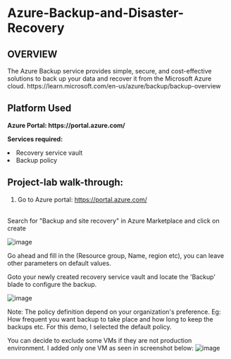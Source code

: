 # Azure-Backup-and-Disaster-Recovery
<h2>OVERVIEW</h2>
<p>The Azure Backup service provides simple, secure, and cost-effective solutions to back up your data and recover it from the Microsoft Azure cloud. https://learn.microsoft.com/en-us/azure/backup/backup-overview</p>
<h2>Platform Used</h2>
<b>Azure Portal: https://portal.azure.com/</b>

 <b>Services required:</b>
  <li> Recovery service vault
 <li> Backup policy
 <h2>Project-lab walk-through:</h2>
<p align="center">
 
1. Go to Azure portal: https://portal.azure.com/ 
<br>  
Search for "Backup and site recovery" in Azure Marketplace and click on create

![image](https://github.com/user-attachments/assets/d4d1a67a-58c9-4db9-9686-a996ead435b9)

Go ahead and fill in the (Resource group, Name, region etc), you can leave other parameters on default values.

Goto your newly created recovery service vault and locate the 'Backup' blade to configure the backup.

![image](https://github.com/user-attachments/assets/8e9b4e88-ecb8-4940-b90f-a6c41d04eb9b)

Note: The policy definition depend on your organization's preference. Eg: How frequent you want backup to take place and how long to keep the backups etc. 
For this demo, I selected the default policy.

You can decide to exclude some VMs if they are not production environment. I added only one VM as seen in screenshot below:
![image](https://github.com/user-attachments/assets/26f1bf7f-355f-459f-9452-a80ae4105c95)
